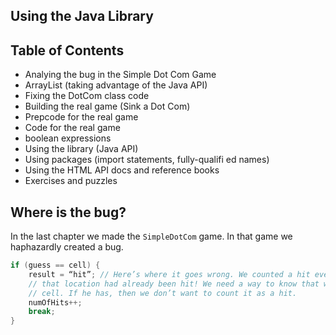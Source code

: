 ## Using the Java Library

## Table of Contents
- Analying the bug in the Simple Dot Com Game 
- ArrayList (taking advantage of the Java API) 
- Fixing the DotCom class code 
- Building the real game (Sink a Dot Com) 
- Prepcode for the real game 
- Code for the real game 
- boolean expressions 
- Using the library (Java API) 
- Using packages (import statements, fully-qualifi ed names) 
- Using the HTML API docs and reference books 
- Exercises and puzzles 

## Where is the bug?
In the last chapter we made the `SimpleDotCom` game. In that game we haphazardly created a bug. 
```java 
if (guess == cell) {
    result = “hit”; // Here’s where it goes wrong. We counted a hit every time the user guessed a cell location, even if
    // that location had already been hit! We need a way to know that when a user makes a hit, he hasn’t previously hit that
    // cell. If he has, then we don’t want to count it as a hit.
    numOfHits++;
    break;
}
```
